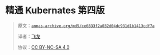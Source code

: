# 精通 Kubernates 第四版

> 原文：[`annas-archive.org/md5/ce6833f2a032d04dc931d1b1413cdf7a`](https://annas-archive.org/md5/ce6833f2a032d04dc931d1b1413cdf7a)
> 
> 译者：[飞龙](https://github.com/wizardforcel)
> 
> 协议：[CC BY-NC-SA 4.0](http://creativecommons.org/licenses/by-nc-sa/4.0/)